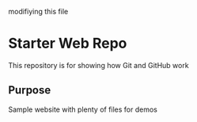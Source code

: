 modifiying this file
# Starter Web Repo

This repository is for showing how Git and GitHub work

## Purpose

Sample website with plenty of files for demos